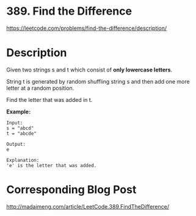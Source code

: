 # 389. Find the Difference
https://leetcode.com/problems/find-the-difference/description/

# Description
Given two strings s and t which consist of **only lowercase letters**.

String t is generated by random shuffling string s and then add one more letter at a random position.

Find the letter that was added in t.

**Example:**
```
Input:
s = "abcd"
t = "abcde"

Output:
e

Explanation:
'e' is the letter that was added.
```

# Corresponding Blog Post
http://madaimeng.com/article/LeetCode.389.FindTheDifference/
